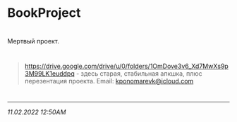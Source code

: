 # BookProject
#
Мертвый проект. 
#
>https://drive.google.com/drive/u/0/folders/1OmDove3v6_Xd7MwXs9p3M99LK1euddpq - здесь старая, стабильная апкшка, плюс перезентация проекта.
Email: kponomarevk@icloud.com
#
____
_11.02.2022 12:50AM_
